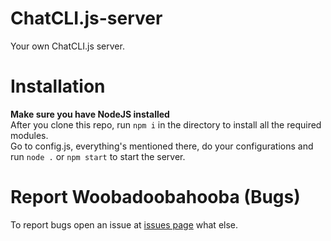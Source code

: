 # ChatCLI.js-server
Your own ChatCLI.js server.
# Installation
**Make sure you have NodeJS installed**  
After you clone this repo, run `npm i` in the directory to install all the required modules.  
Go to config.js, everything's mentioned there, do your configurations and run `node .` or `npm start` to start the server.
# Report Woobadoobahooba (Bugs)
To report bugs open an issue at [issues page](https://github.com/m-Phoenix852/ChatCLI.js-server/issues/) what else.
